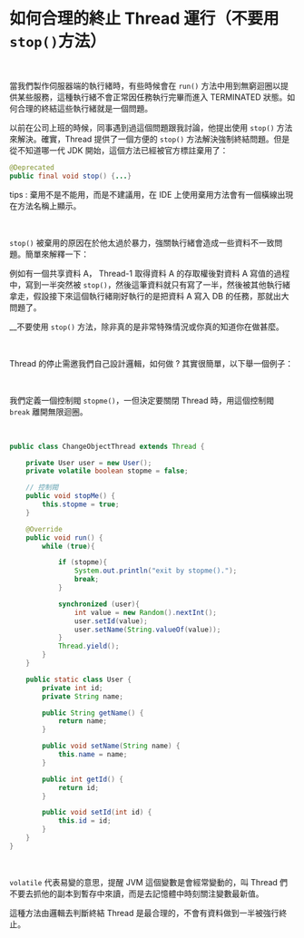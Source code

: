 # 如何合理的終止 Thread 運行（不要用 `stop()`方法）

<br>

當我們製作伺服器端的執行緒時，有些時候會在 `run()` 方法中用到無窮迴圈以提供某些服務，這種執行緒不會正常因任務執行完畢而進入 TERMINATED 狀態。如何合理的終結這些執行緒就是一個問題。

以前在公司上班的時候，同事遇到過這個問題跟我討論，他提出使用 `stop()` 方法來解決。確實，Thread 提供了一個方便的 `stop()` 方法解決強制終結問題。但是從不知道哪一代 JDK 開始，這個方法已經被官方標註棄用了：

```java
@Deprecated
public final void stop() {...}
```

tips : 棄用不是不能用，而是不建議用，在 IDE 上使用棄用方法會有一個橫線出現在方法名稱上顯示。

<br>

`stop()` 被棄用的原因在於他太過於暴力，強關執行緒會造成一些資料不一致問題。簡單來解釋一下：

例如有一個共享資料 A， Thread-1 取得資料 A 的存取權後對資料 A 寫值的過程中，寫到一半突然被 `stop()`，然後這筆資料就只有寫了一半，然後被其他執行緒拿走，假設接下來這個執行緒剛好執行的是把資料 A 寫入 DB 的任務，那就出大問題了。

__不要使用 `stop()` 方法，除非真的是非常特殊情況或你真的知道你在做甚麼。

<br>

Thread 的停止需邀我們自己設計邏輯，如何做 ? 其實很簡單，以下舉一個例子：

<br>

我們定義一個控制閥 `stopme()`，一但決定要關閉 Thread 時，用這個控制閥 `break` 離開無限迴圈。

<br>

```java
public class ChangeObjectThread extends Thread {

    private User user = new User();
    private volatile boolean stopme = false;

    // 控制閥
    public void stopMe() {
        this.stopme = true;
    }

    @Override
    public void run() {
        while (true){

            if (stopme){
                System.out.println("exit by stopme().");
                break;
            }

            synchronized (user){
                int value = new Random().nextInt();
                user.setId(value);
                user.setName(String.valueOf(value));
            }
            Thread.yield();
        }
    }

    public static class User {
        private int id;
        private String name;

        public String getName() {
            return name;
        }

        public void setName(String name) {
            this.name = name;
        }

        public int getId() {
            return id;
        }

        public void setId(int id) {
            this.id = id;
        }
    }
}

```

<br>

`volatile` 代表易變的意思，提醒 JVM 這個變數是會經常變動的，叫 Thread 們不要去抓他的副本到暫存中來讀，而是去記憶體中時刻關注變數最新值。

這種方法由邏輯去判斷終結 Thread 是最合理的，不會有資料做到一半被強行終止。